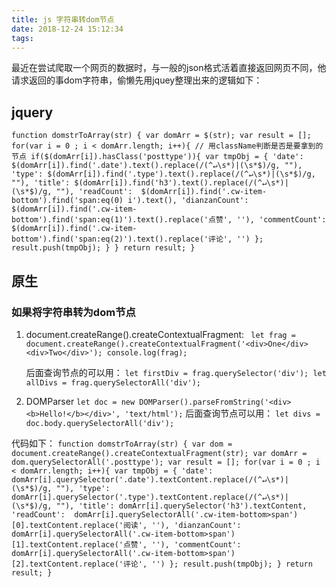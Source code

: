 ```yaml
---
title: js 字符串转dom节点
date: 2018-12-24 15:12:34
tags:
---
```


最近在尝试爬取一个网页的数据时，与一般的json格式活着直接返回网页不同，他请求返回的事dom字符串，偷懒先用jquey整理出来的逻辑如下：

## jquery
`function domstrToArray(str) {
    var domArr = $(str);
    var result = [];
    for(var i = 0 ; i < domArr.length; i++){
        // 用className判断是否是要拿到的节点
        if($(domArr[i]).hasClass('posttype')){
            var tmpObj = {
                'date': $(domArr[i]).find('.date').text().replace(/(^↵\s*)|(\s*$)/g, ""),
                'type': $(domArr[i]).find('.type').text().replace(/(^↵\s*)|(\s*$)/g, ""),
                'title': $(domArr[i]).find('h3').text().replace(/(^↵\s*)|(\s*$)/g, ""),
                'readCount':  $(domArr[i]).find('.cw-item-bottom').find('span:eq(0) i').text(),
                'dianzanCount': $(domArr[i]).find('.cw-item-bottom').find('span:eq(1)').text().replace('点赞', ''),
                'commentCount': $(domArr[i]).find('.cw-item-bottom').find('span:eq(2)').text().replace('评论', '')
            };
            result.push(tmpObj);
        }
    }
    return result;
}`


## 原生

### 如果将字符串转为dom节点
1. document.createRange().createContextualFragment:
   ` let frag = document.createRange().createContextualFragment('<div>One</div><div>Two</div>');
    console.log(frag);`
    
    后面查询节点的可以用：
    `let firstDiv = frag.querySelector('div');
     let allDivs = frag.querySelectorAll('div');
    `
    
2. DOMParser
    `let doc = new DOMParser().parseFromString('<div><b>Hello!</b></div>', 'text/html');`
    后面查询节点可以用：
    `let divs = doc.body.querySelectorAll('div');`

代码如下：
`function domstrToArray(str) {
    var dom = document.createRange().createContextualFragment(str);
    var domArr = dom.querySelectorAll('.posttype');
    var result = [];
    for(var i = 0 ; i < domArr.length; i++){
        var tmpObj = {
            'date': domArr[i].querySelector('.date').textContent.replace(/(^↵\s*)|(\s*$)/g, ""),
            'type': domArr[i].querySelector('.type').textContent.replace(/(^↵\s*)|(\s*$)/g, ""),
            'title': domArr[i].querySelector('h3').textContent,
            'readCount':  domArr[i].querySelectorAll('.cw-item-bottom>span')[0].textContent.replace('阅读', ''),
            'dianzanCount': domArr[i].querySelectorAll('.cw-item-bottom>span')[1].textContent.replace('点赞', ''),
            'commentCount': domArr[i].querySelectorAll('.cw-item-bottom>span')[2].textContent.replace('评论', '')
        };
        result.push(tmpObj);
    }
	return result;
}`

